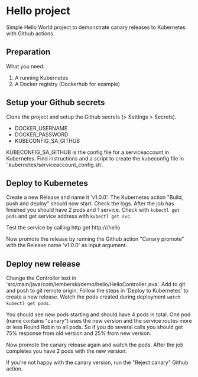 # Hello project

Simple Hello World project to demonstrate canary releases to Kubernetes with Github actions.

## Preparation

What you need:
1. A running Kubernetes
2. A Docker registry (Dockerhub for example)

## Setup your Github secrets

Clone the project and setup the Github secrets (> Settings > Secrets).

* DOCKER_USERNAME
* DOCKER_PASSWORD
* KUBECONFIG_SA_GITHUB

KUBECONFIG_SA_GITHUB is the config file for a serviceaccount in Kubernetes. Find instructions and a script to create the kubeconfig file in '.kubernetes/serviceaccount_config.sh'.

## Deploy to Kubernetes

Create a new Release and name it 'v1.0.0'. The Kubernetes action "Build, push and deploy" should now start. Check the logs. After the job has finished you should have 2 pods and 1 service. Check with `kubectl get pods` and get service address with `kubectl get svc`.

Test the service by calling http get http://<serviceaddress>/hello

Now promote the release by running the Github action "Canary promote" with the Release name 'v1.0.0' as input argument.

## Deploy new release

Change the Controller text in 'src/main/java/com/lemberski/demo/hello/HelloController.java'. Add to git and push to git remote origin. Follow the steps in 'Deploy to Kubernetes' to create a new release. Watch the pods created during deployment `watch kubectl get pods`.

You should see new pods starting and should have 4 pods in total. One pod (name contains "canary") uses the new version and the service routes more or less Round Robin to all pods. So if you do several calls you should get 75% response from old version and 25% from new version.

Now promote the canary release again and watch the pods. After the job completes you have 2 pods with the new version.

If you're not happy with the canary version, run the "Reject canary" Github action.


